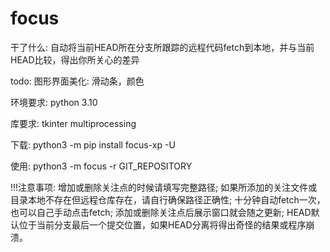 # focus

干了什么:
    自动将当前HEAD所在分支所跟踪的远程代码fetch到本地，并与当前HEAD比较，得出你所关心的差异

todo:
    图形界面美化: 滑动条，颜色

环境要求:
    python 3.10

库要求:
    tkinter
    multiprocessing

下载:
    python3 -m pip install focus-xp -U

使用:
    python3 -m focus -r GIT_REPOSITORY

!!!注意事项:
    增加或删除关注点的时候请填写完整路径;
    如果所添加的关注文件或目录本地不存在但远程仓库存在，请自行确保路径正确性;
    十分钟自动fetch一次，也可以自己手动点击fetch;
    添加或删除关注点后展示窗口就会随之更新;
    HEAD默认位于当前分支最后一个提交位置，如果HEAD分离将得出奇怪的结果或程序崩溃。